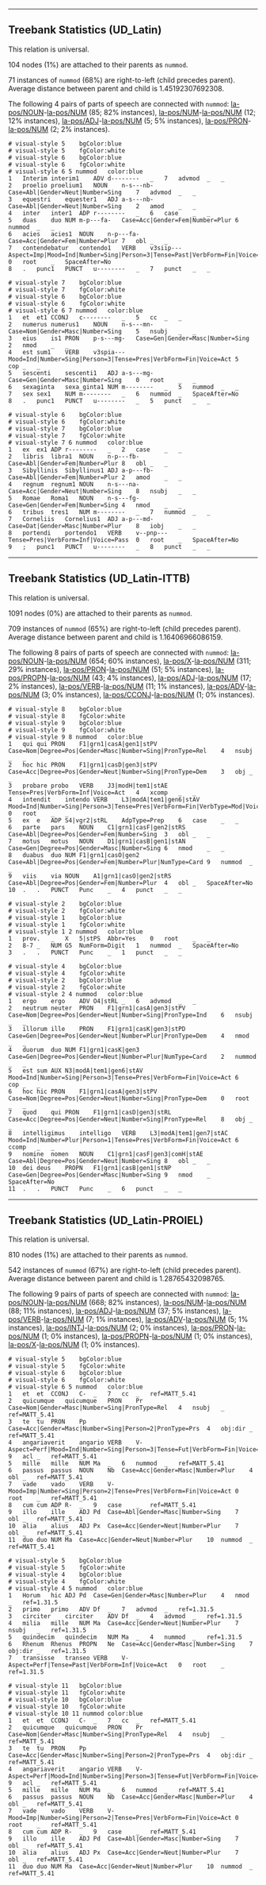 

--------------------------------------------------------------------------------

## Treebank Statistics (UD_Latin)

This relation is universal.

104 nodes (1%) are attached to their parents as `nummod`.

71 instances of `nummod` (68%) are right-to-left (child precedes parent).
Average distance between parent and child is 1.45192307692308.

The following 4 pairs of parts of speech are connected with `nummod`: [la-pos/NOUN]()-[la-pos/NUM]() (85; 82% instances), [la-pos/NUM]()-[la-pos/NUM]() (12; 12% instances), [la-pos/ADJ]()-[la-pos/NUM]() (5; 5% instances), [la-pos/PRON]()-[la-pos/NUM]() (2; 2% instances).


~~~ conllu
# visual-style 5	bgColor:blue
# visual-style 5	fgColor:white
# visual-style 6	bgColor:blue
# visual-style 6	fgColor:white
# visual-style 6 5 nummod	color:blue
1	Interim	interim1	ADV	d--------	_	7	advmod	_	_
2	proelio	proelium1	NOUN	n-s---nb-	Case=Abl|Gender=Neut|Number=Sing	7	advmod	_	_
3	equestri	equester1	ADJ	a-s---nb-	Case=Abl|Gender=Neut|Number=Sing	2	amod	_	_
4	inter	inter1	ADP	r--------	_	6	case	_	_
5	duas	duo	NUM	m-p---fa-	Case=Acc|Gender=Fem|Number=Plur	6	nummod	_	_
6	acies	acies1	NOUN	n-p---fa-	Case=Acc|Gender=Fem|Number=Plur	7	obl	_	_
7	contendebatur	contendo1	VERB	v3siip---	Aspect=Imp|Mood=Ind|Number=Sing|Person=3|Tense=Past|VerbForm=Fin|Voice=Pass	0	root	_	SpaceAfter=No
8	.	punc1	PUNCT	u--------	_	7	punct	_	_

~~~


~~~ conllu
# visual-style 7	bgColor:blue
# visual-style 7	fgColor:white
# visual-style 6	bgColor:blue
# visual-style 6	fgColor:white
# visual-style 6 7 nummod	color:blue
1	et	et1	CCONJ	c--------	_	5	cc	_	_
2	numerus	numerus1	NOUN	n-s---mn-	Case=Nom|Gender=Masc|Number=Sing	5	nsubj	_	_
3	eius	is1	PRON	p-s---mg-	Case=Gen|Gender=Masc|Number=Sing	2	nmod	_	_
4	est	sum1	VERB	v3spia---	Mood=Ind|Number=Sing|Person=3|Tense=Pres|VerbForm=Fin|Voice=Act	5	cop	_	_
5	sescenti	sescenti1	ADJ	a-s---mg-	Case=Gen|Gender=Masc|Number=Sing	0	root	_	_
6	sexaginta	sexa_ginta1	NUM	m--------	_	5	nummod	_	_
7	sex	sex1	NUM	m--------	_	6	nummod	_	SpaceAfter=No
8	.	punc1	PUNCT	u--------	_	5	punct	_	_

~~~


~~~ conllu
# visual-style 6	bgColor:blue
# visual-style 6	fgColor:white
# visual-style 7	bgColor:blue
# visual-style 7	fgColor:white
# visual-style 7 6 nummod	color:blue
1	ex	ex1	ADP	r--------	_	2	case	_	_
2	libris	libra1	NOUN	n-p---fb-	Case=Abl|Gender=Fem|Number=Plur	8	obl	_	_
3	Sibyllinis	Sibyllinus1	ADJ	a-p---fb-	Case=Abl|Gender=Fem|Number=Plur	2	amod	_	_
4	regnum	regnum1	NOUN	n-s---na-	Case=Acc|Gender=Neut|Number=Sing	8	nsubj	_	_
5	Romae	Roma1	NOUN	n-s---fg-	Case=Gen|Gender=Fem|Number=Sing	4	nmod	_	_
6	tribus	tres1	NUM	m--------	_	7	nummod	_	_
7	Corneliis	Cornelius1	ADJ	a-p---md-	Case=Dat|Gender=Masc|Number=Plur	8	iobj	_	_
8	portendi	portendo1	VERB	v--pnp---	Tense=Pres|VerbForm=Inf|Voice=Pass	0	root	_	SpaceAfter=No
9	;	punc1	PUNCT	u--------	_	8	punct	_	_

~~~




--------------------------------------------------------------------------------

## Treebank Statistics (UD_Latin-ITTB)

This relation is universal.

1091 nodes (0%) are attached to their parents as `nummod`.

709 instances of `nummod` (65%) are right-to-left (child precedes parent).
Average distance between parent and child is 1.16406966086159.

The following 8 pairs of parts of speech are connected with `nummod`: [la-pos/NOUN]()-[la-pos/NUM]() (654; 60% instances), [la-pos/X]()-[la-pos/NUM]() (311; 29% instances), [la-pos/PRON]()-[la-pos/NUM]() (51; 5% instances), [la-pos/PROPN]()-[la-pos/NUM]() (43; 4% instances), [la-pos/ADJ]()-[la-pos/NUM]() (17; 2% instances), [la-pos/VERB]()-[la-pos/NUM]() (11; 1% instances), [la-pos/ADV]()-[la-pos/NUM]() (3; 0% instances), [la-pos/CCONJ]()-[la-pos/NUM]() (1; 0% instances).


~~~ conllu
# visual-style 8	bgColor:blue
# visual-style 8	fgColor:white
# visual-style 9	bgColor:blue
# visual-style 9	fgColor:white
# visual-style 9 8 nummod	color:blue
1	qui	qui	PRON	F1|grn1|casA|gen1|stPV	Case=Nom|Degree=Pos|Gender=Masc|Number=Sing|PronType=Rel	4	nsubj	_	_
2	hoc	hic	PRON	F1|grn1|casD|gen3|stPV	Case=Acc|Degree=Pos|Gender=Neut|Number=Sing|PronType=Dem	3	obj	_	_
3	probare	probo	VERB	J3|modH|tem1|stAE	Tense=Pres|VerbForm=Inf|Voice=Act	4	xcomp	_	_
4	intendit	intendo	VERB	L3|modA|tem1|gen6|stAV	Mood=Ind|Number=Sing|Person=3|Tense=Pres|VerbForm=Fin|VerbType=Mod|Voice=Act	0	root	_	_
5	ex	e	ADP	S4|vgr2|stRL	AdpType=Prep	6	case	_	_
6	parte	pars	NOUN	C1|grn1|casF|gen2|stRS	Case=Abl|Degree=Pos|Gender=Fem|Number=Sing	3	obl	_	_
7	motus	motus	NOUN	D1|grn1|casB|gen1|stAN	Case=Gen|Degree=Pos|Gender=Masc|Number=Sing	6	nmod	_	_
8	duabus	duo	NUM	F1|grn1|casO|gen2	Case=Abl|Degree=Pos|Gender=Fem|Number=Plur|NumType=Card	9	nummod	_	_
9	viis	via	NOUN	A1|grn1|casO|gen2|stRS	Case=Abl|Degree=Pos|Gender=Fem|Number=Plur	4	obl	_	SpaceAfter=No
10	.	.	PUNCT	Punc	_	4	punct	_	_

~~~


~~~ conllu
# visual-style 2	bgColor:blue
# visual-style 2	fgColor:white
# visual-style 1	bgColor:blue
# visual-style 1	fgColor:white
# visual-style 1 2 nummod	color:blue
1	prov.	_	X	5|stPS	Abbr=Yes	0	root	_	_
2	8-7	_	NUM	G5	NumForm=Digit	1	nummod	_	SpaceAfter=No
3	.	.	PUNCT	Punc	_	1	punct	_	_

~~~


~~~ conllu
# visual-style 4	bgColor:blue
# visual-style 4	fgColor:white
# visual-style 2	bgColor:blue
# visual-style 2	fgColor:white
# visual-style 2 4 nummod	color:blue
1	ergo	ergo	ADV	O4|stRL	_	6	advmod	_	_
2	neutrum	neuter	PRON	F1|grn1|casA|gen3|stPV	Case=Nom|Degree=Pos|Gender=Neut|Number=Sing|PronType=Ind	6	nsubj	_	_
3	illorum	ille	PRON	F1|grn1|casK|gen3|stPD	Case=Gen|Degree=Pos|Gender=Neut|Number=Plur|PronType=Dem	4	nmod	_	_
4	duorum	duo	NUM	F1|grn1|casK|gen3	Case=Gen|Degree=Pos|Gender=Neut|Number=Plur|NumType=Card	2	nummod	_	_
5	est	sum	AUX	N3|modA|tem1|gen6|stAV	Mood=Ind|Number=Sing|Person=3|Tense=Pres|VerbForm=Fin|Voice=Act	6	cop	_	_
6	hoc	hic	PRON	F1|grn1|casA|gen3|stPV	Case=Nom|Degree=Pos|Gender=Neut|Number=Sing|PronType=Dem	0	root	_	_
7	quod	qui	PRON	F1|grn1|casD|gen3|stRL	Case=Acc|Degree=Pos|Gender=Neut|Number=Sing|PronType=Rel	8	obj	_	_
8	intelligimus	intelligo	VERB	L3|modA|tem1|gen7|stAC	Mood=Ind|Number=Plur|Person=1|Tense=Pres|VerbForm=Fin|Voice=Act	6	ccomp	_	_
9	nomine	nomen	NOUN	C1|grn1|casF|gen3|comH|stAE	Case=Abl|Degree=Pos|Gender=Neut|Number=Sing	8	obl	_	_
10	dei	deus	PROPN	F1|grn1|casB|gen1|stNP	Case=Gen|Degree=Pos|Gender=Masc|Number=Sing	9	nmod	_	SpaceAfter=No
11	.	.	PUNCT	Punc	_	6	punct	_	_

~~~




--------------------------------------------------------------------------------

## Treebank Statistics (UD_Latin-PROIEL)

This relation is universal.

810 nodes (1%) are attached to their parents as `nummod`.

542 instances of `nummod` (67%) are right-to-left (child precedes parent).
Average distance between parent and child is 1.28765432098765.

The following 9 pairs of parts of speech are connected with `nummod`: [la-pos/NOUN]()-[la-pos/NUM]() (668; 82% instances), [la-pos/NUM]()-[la-pos/NUM]() (88; 11% instances), [la-pos/ADJ]()-[la-pos/NUM]() (37; 5% instances), [la-pos/VERB]()-[la-pos/NUM]() (7; 1% instances), [la-pos/ADV]()-[la-pos/NUM]() (5; 1% instances), [la-pos/INTJ]()-[la-pos/NUM]() (2; 0% instances), [la-pos/PRON]()-[la-pos/NUM]() (1; 0% instances), [la-pos/PROPN]()-[la-pos/NUM]() (1; 0% instances), [la-pos/X]()-[la-pos/NUM]() (1; 0% instances).


~~~ conllu
# visual-style 5	bgColor:blue
# visual-style 5	fgColor:white
# visual-style 6	bgColor:blue
# visual-style 6	fgColor:white
# visual-style 6 5 nummod	color:blue
1	et	et	CCONJ	C-	_	7	cc	_	ref=MATT_5.41
2	quicumque	quicumque	PRON	Pr	Case=Nom|Gender=Masc|Number=Sing|PronType=Rel	4	nsubj	_	ref=MATT_5.41
3	te	tu	PRON	Pp	Case=Acc|Gender=Masc|Number=Sing|Person=2|PronType=Prs	4	obj:dir	_	ref=MATT_5.41
4	angariaverit	angario	VERB	V-	Aspect=Perf|Mood=Ind|Number=Sing|Person=3|Tense=Fut|VerbForm=Fin|Voice=Act	9	acl	_	ref=MATT_5.41
5	mille	mille	NUM	Ma	_	6	nummod	_	ref=MATT_5.41
6	passus	passus	NOUN	Nb	Case=Acc|Gender=Masc|Number=Plur	4	obl	_	ref=MATT_5.41
7	vade	vado	VERB	V-	Mood=Imp|Number=Sing|Person=2|Tense=Pres|VerbForm=Fin|Voice=Act	0	root	_	ref=MATT_5.41
8	cum	cum	ADP	R-	_	9	case	_	ref=MATT_5.41
9	illo	ille	ADJ	Pd	Case=Abl|Gender=Masc|Number=Sing	7	obl	_	ref=MATT_5.41
10	alia	alius	ADJ	Px	Case=Acc|Gender=Neut|Number=Plur	7	obl	_	ref=MATT_5.41
11	duo	duo	NUM	Ma	Case=Acc|Gender=Neut|Number=Plur	10	nummod	_	ref=MATT_5.41

~~~


~~~ conllu
# visual-style 5	bgColor:blue
# visual-style 5	fgColor:white
# visual-style 4	bgColor:blue
# visual-style 4	fgColor:white
# visual-style 4 5 nummod	color:blue
1	Horum	hic	ADJ	Pd	Case=Gen|Gender=Masc|Number=Plur	4	nmod	_	ref=1.31.5
2	primo	primo	ADV	Df	_	7	advmod	_	ref=1.31.5
3	circiter	circiter	ADV	Df	_	4	advmod	_	ref=1.31.5
4	milia	mille	NUM	Ma	Case=Acc|Gender=Neut|Number=Plur	7	nsubj	_	ref=1.31.5
5	quindecim	quindecim	NUM	Ma	_	4	nummod	_	ref=1.31.5
6	Rhenum	Rhenus	PROPN	Ne	Case=Acc|Gender=Masc|Number=Sing	7	obj:dir	_	ref=1.31.5
7	transisse	transeo	VERB	V-	Aspect=Perf|Tense=Past|VerbForm=Inf|Voice=Act	0	root	_	ref=1.31.5

~~~


~~~ conllu
# visual-style 11	bgColor:blue
# visual-style 11	fgColor:white
# visual-style 10	bgColor:blue
# visual-style 10	fgColor:white
# visual-style 10 11 nummod	color:blue
1	et	et	CCONJ	C-	_	7	cc	_	ref=MATT_5.41
2	quicumque	quicumque	PRON	Pr	Case=Nom|Gender=Masc|Number=Sing|PronType=Rel	4	nsubj	_	ref=MATT_5.41
3	te	tu	PRON	Pp	Case=Acc|Gender=Masc|Number=Sing|Person=2|PronType=Prs	4	obj:dir	_	ref=MATT_5.41
4	angariaverit	angario	VERB	V-	Aspect=Perf|Mood=Ind|Number=Sing|Person=3|Tense=Fut|VerbForm=Fin|Voice=Act	9	acl	_	ref=MATT_5.41
5	mille	mille	NUM	Ma	_	6	nummod	_	ref=MATT_5.41
6	passus	passus	NOUN	Nb	Case=Acc|Gender=Masc|Number=Plur	4	obl	_	ref=MATT_5.41
7	vade	vado	VERB	V-	Mood=Imp|Number=Sing|Person=2|Tense=Pres|VerbForm=Fin|Voice=Act	0	root	_	ref=MATT_5.41
8	cum	cum	ADP	R-	_	9	case	_	ref=MATT_5.41
9	illo	ille	ADJ	Pd	Case=Abl|Gender=Masc|Number=Sing	7	obl	_	ref=MATT_5.41
10	alia	alius	ADJ	Px	Case=Acc|Gender=Neut|Number=Plur	7	obl	_	ref=MATT_5.41
11	duo	duo	NUM	Ma	Case=Acc|Gender=Neut|Number=Plur	10	nummod	_	ref=MATT_5.41

~~~


